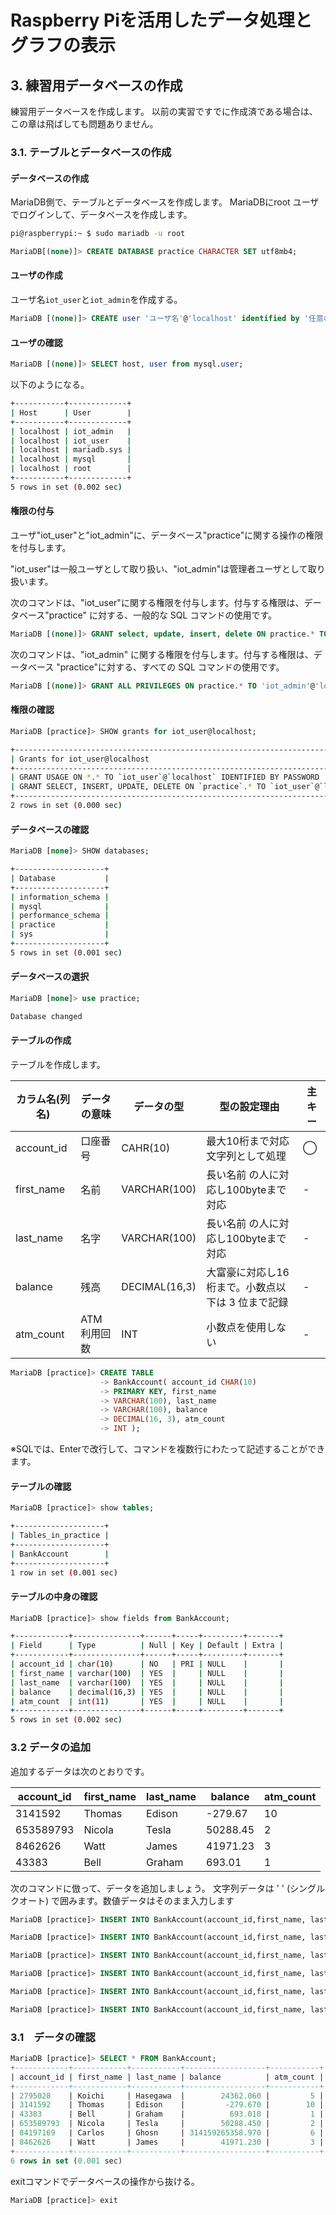 # Raspberry Piを活用したデータ処理とグラフの表示

## 3. 練習用データベースの作成

練習用データベースを作成します。
以前の実習ですでに作成済である場合は、この章は飛ばしても問題ありません。

### 3.1. テーブルとデータベースの作成

#### データベースの作成

MariaDB側で、テーブルとデータベースを作成します。
MariaDBにroot ユーザでログインして、データベースを作成します。

```bash
pi@raspberrypi:~ $ sudo mariadb -u root
```

```sql
MariaDB[(none)]> CREATE DATABASE practice CHARACTER SET utf8mb4;
```

#### ユーザの作成

ユーザ名`iot_user`と`iot_admin`を作成する。

```sql
MariaDB [(none)]> CREATE user 'ユーザ名'@'localhost' identified by '任意のパスワード';
```

#### ユーザの確認

```sql
MariaDB [(none)]> SELECT host, user from mysql.user;
```

以下のようになる。

```bash
+-----------+-------------+
| Host      | User        |
+-----------+-------------+
| localhost | iot_admin   |
| localhost | iot_user    |
| localhost | mariadb.sys |
| localhost | mysql       |
| localhost | root        |
+-----------+-------------+
5 rows in set (0.002 sec)
```

#### 権限の付与

ユーザ"iot_user"と"iot_admin"に、データベース"practice"に関する操作の権限を付与します。

"iot_user"は一般ユーザとして取り扱い、"iot_admin"は管理者ユーザとして取り扱います。

次のコマンドは、"iot_user"に関する権限を付与します。付与する権限は、データベース"practice" に対する、一般的な SQL コマンドの使用です。

```sql
MariaDB [(none)]> GRANT select, update, insert, delete ON practice.* TO 'iot_user'@'localhost';
```

次のコマンドは、"iot_admin" に関する権限を付与します。付与する権限は、データベース
"practice"に対する、すべての SQL コマンドの使用です。

```sql
MariaDB [(none)]> GRANT ALL PRIVILEGES ON practice.* TO 'iot_admin'@'localhost';
```

#### 権限の確認

```sql
MariaDB [practice]> SHOW grants for iot_user@localhost;
```

```bash
+-----------------------------------------------------------------------------------------------------------------+
| Grants for iot_user@localhost                                                                                   |
+-----------------------------------------------------------------------------------------------------------------+
| GRANT USAGE ON *.* TO `iot_user`@`localhost` IDENTIFIED BY PASSWORD '*DDFB542AA0BD1D251995D81AEBEB96DEEAD1132F' |
| GRANT SELECT, INSERT, UPDATE, DELETE ON `practice`.* TO `iot_user`@`localhost`                                  |
+-----------------------------------------------------------------------------------------------------------------+
2 rows in set (0.000 sec)
```

#### データベースの確認

```sql
MariaDB [none]> SHOW databases;
```

```bash
+--------------------+
| Database           |
+--------------------+
| information_schema |
| mysql              |
| performance_schema |
| practice           |
| sys                |
+--------------------+
5 rows in set (0.001 sec)
```

#### データベースの選択

```sql
MariaDB [none]> use practice;
```

```bash
Database changed
```

#### テーブルの作成

テーブルを作成します。

| カラム名(列名) | データの意味 | データの型 | 型の設定理由 | 主キー |
| --- | --- | --- | --- | --- |
|account_id | 口座番号 | CAHR(10) | 最大10桁まで対応文字列として処理 | ◯ |
| first_name | 名前 | VARCHAR(100) | 長い名前 の人に対応し100byteまで対応 | - |
| last_name | 名字 | VARCHAR(100) | 長い名前 の人に対応し100byteまで対応 |  - | 
| balance | 残高 | DECIMAL(16,3) | 大富豪に対応し16桁まで。小数点以下は 3 位まで記録 | - |
| atm_count | ATM利用回数 | INT | 小数点を使用しない | - |

```sql
MariaDB [practice]> CREATE TABLE
                    -> BankAccount( account_id CHAR(10)
                    -> PRIMARY KEY, first_name
                    -> VARCHAR(100), last_name
                    -> VARCHAR(100), balance
                    -> DECIMAL(16, 3), atm_count
                    -> INT );
```

※SQLでは、Enterで改行して、コマンドを複数行にわたって記述することができます。

#### テーブルの確認

```sql
MariaDB [practice]> show tables;
```

```bash
+--------------------+
| Tables_in_practice |
+--------------------+
| BankAccount        |
+--------------------+
1 row in set (0.001 sec)
```

#### テーブルの中身の確認

```sql
MariaDB [practice]> show fields from BankAccount;
```

```bash
+------------+---------------+------+-----+---------+-------+
| Field      | Type          | Null | Key | Default | Extra |
+------------+---------------+------+-----+---------+-------+
| account_id | char(10)      | NO   | PRI | NULL    |       |
| first_name | varchar(100)  | YES  |     | NULL    |       |
| last_name  | varchar(100)  | YES  |     | NULL    |       |
| balance    | decimal(16,3) | YES  |     | NULL    |       |
| atm_count  | int(11)       | YES  |     | NULL    |       |
+------------+---------------+------+-----+---------+-------+
5 rows in set (0.002 sec)
```

### 3.2 データの追加

追加するデータは次のとおりです。

| account_id | first_name | last_name | balance | atm_count |
| --- | --- | --- | --- | --- |
| 3141592 | Thomas | Edison | -279.67 | 10 |
| 653589793 | Nicola | Tesla | 50288.45 | 2 |
| 8462626 | Watt | James | 41971.23 | 3 |
| 43383 | Bell | Graham | 693.01 | 1 |

次のコマンドに倣って、データを追加しましょう。
文字列データは ' ' (シングルクオート) で囲みます。数値データはそのまま入力します

```sql
MariaDB [practice]> INSERT INTO BankAccount(account_id,first_name, last_name, balance, atm_count) VALUES('3141592', 'Thomas', 'Edison', -279.67, 10);
```

```sql
MariaDB [practice]> INSERT INTO BankAccount(account_id,first_name, last_name, balance, atm_count) VALUES('653589793', 'Nicola', 'Tesla', 50288.45, 2);
```

```sql
MariaDB [practice]> INSERT INTO BankAccount(account_id,first_name, last_name, balance, atm_count) VALUES('8462626', 'Watt', 'James', 41971.23, 3);
```

```sql
MariaDB [practice]> INSERT INTO BankAccount(account_id,first_name, last_name, balance, atm_count) VALUES('43383', 'Bell', 'Graham', 693.01, 1);
```

```sql
MariaDB [practice]> INSERT INTO BankAccount(account_id,first_name, last_name, balance, atm_count) VALUES('84197169', 'Carlos', 'Ghosn',314159265358.97, 6);
```

```sql
MariaDB [practice]> INSERT INTO BankAccount(account_id,first_name, last_name, balance, atm_count) VALUES('2795028', 'Koichi', 'Hasegawa', 24362.06, 5);
```

### 3.1　データの確認

```sql
MariaDB [practice]> SELECT * FROM BankAccount;
+------------+------------+-----------+------------------+-----------+
| account_id | first_name | last_name | balance          | atm_count |
+------------+------------+-----------+------------------+-----------+
| 2795028    | Koichi     | Hasegawa  |        24362.060 |         5 |
| 3141592    | Thomas     | Edison    |         -279.670 |        10 |
| 43383      | Bell       | Graham    |          693.010 |         1 |
| 653589793  | Nicola     | Tesla     |        50288.450 |         2 |
| 84197169   | Carlos     | Ghosn     | 314159265358.970 |         6 |
| 8462626    | Watt       | James     |        41971.230 |         3 |
+------------+------------+-----------+------------------+-----------+
6 rows in set (0.001 sec)
```

exitコマンドでデータベースの操作から抜ける。

```sql
MariaDB [practice]> exit
```
